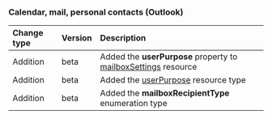 ### Calendar, mail, personal contacts (Outlook)

| **Change type** | **Version** | **Description** |
|:---|:---|:---|
|Addition|beta|Added the **userPurpose** property to [mailboxSettings](/graph/api/resources/mailboxSettings?view=graph-rest-beta) resource|
|Addition|beta|Added the [userPurpose](/graph/api/resources/userPurpose?view=graph-rest-beta) resource type|
|Addition|beta|Added the **mailboxRecipientType** enumeration type|
